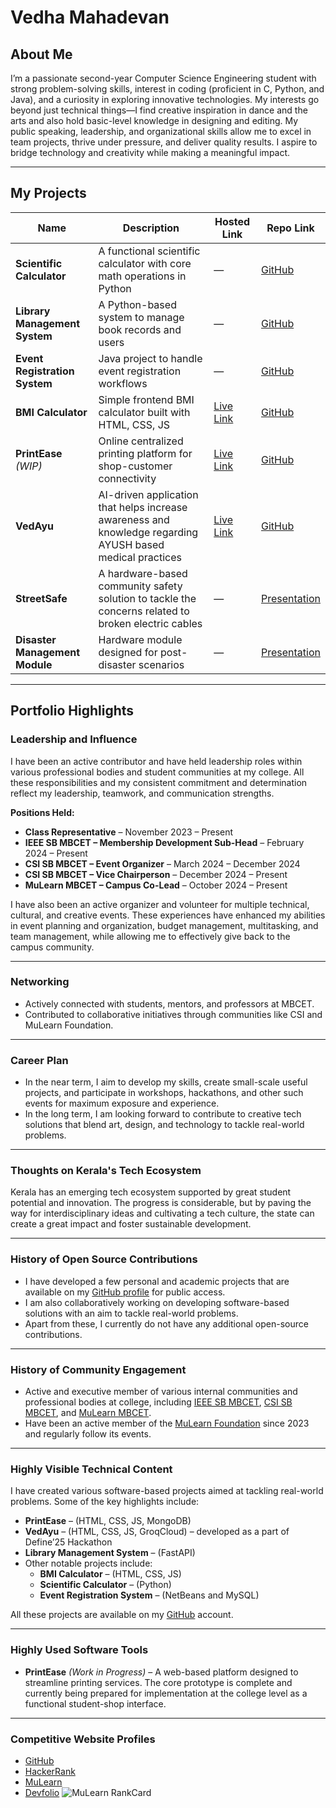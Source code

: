 # Vedha Mahadevan

## About Me  
I’m a passionate second-year Computer Science Engineering student with strong problem-solving skills, interest in coding (proficient in C, Python, and Java), and a curiosity in exploring innovative technologies. My interests go beyond just technical things—I find creative inspiration in dance and the arts and also hold basic-level knowledge in designing and editing. My public speaking, leadership, and organizational skills allow me to excel in team projects, thrive under pressure, and deliver quality results. I aspire to bridge technology and creativity while making a meaningful impact.

---

## My Projects

| Name                      | Description                                                             | Hosted Link | Repo Link |
|---------------------------|-------------------------------------------------------------------------|-------------|-----------|
| **Scientific Calculator** | A functional scientific calculator with core math operations in Python  | —           | [GitHub](https://github.com/Vedha17Mahadevan/Scientific-Calculator.git)     |
| **Library Management System** | A Python-based system to manage book records and users            | —           | [GitHub](https://github.com/Vedha17Mahadevan/Library-Management.git)     |
| **Event Registration System** | Java project to handle event registration workflows              | —           | [GitHub](https://github.com/Vedha17Mahadevan/Event-Registration-System-Java.git)     |
| **BMI Calculator**        | Simple frontend BMI calculator built with HTML, CSS, JS                 | [Live Link](https://vedha17mahadevan.github.io/BMI-Calculator/)          | [GitHub](https://github.com/Vedha17Mahadevan/BMI-Calculator.git)     |
| **PrintEase** *(WIP)*     | Online centralized printing platform for shop-customer connectivity                 | [Live Link](https://vedha17mahadevan.github.io/PrintEase/)           | [GitHub](https://github.com/Vedha17Mahadevan/PrintEase)     |
| **VedAyu**                | AI-driven application that helps increase awareness and knowledge regarding AYUSH based medical practices             | [Live Link](https://ved-ayu-aeternum-define-3-0-8qr3.vercel.app/index.html)           | [GitHub](https://github.com/Vedha17Mahadevan/Aeternum-Define25.git)     |
| **StreetSafe**            | A hardware-based community safety solution to tackle the concerns related to broken electric cables                              | —           | [Presentation](https://www.canva.com/design/DAGRZlVe1ZE/9xniTiY1_ayl8Nk-hRuzpQ/view?utm_content=DAGRZlVe1ZE&utm_campaign=designshare&utm_medium=link2&utm_source=uniquelinks&utlId=hec71d97975)          |
| **Disaster Management Module** | Hardware module designed for post-disaster scenarios             | —           | [Presentation](https://drive.google.com/file/d/1K40r3lcjBVJlJGPRdXZ1USML77n7fsZ4/view?usp=sharing)          |

---

## Portfolio Highlights

### Leadership and Influence
I have been an active contributor and have held leadership roles within various professional bodies and student communities at my college. All these responsibilities and my consistent commitment and determination reflect my leadership, teamwork, and communication strengths.

**Positions Held:**
- **Class Representative** – November 2023 – Present  
- **IEEE SB MBCET – Membership Development Sub-Head** – February 2024 – Present  
- **CSI SB MBCET – Event Organizer** – March 2024 – December 2024  
- **CSI SB MBCET – Vice Chairperson** – December 2024 – Present  
- **MuLearn MBCET – Campus Co-Lead** – October 2024 – Present  

I have also been an active organizer and volunteer for multiple technical, cultural, and creative events. These experiences have enhanced my abilities in event planning and organization, budget management, multitasking, and team management, while allowing me to effectively give back to the campus community.

---

### Networking
- Actively connected with students, mentors, and professors at MBCET.  
- Contributed to collaborative initiatives through communities like CSI and MuLearn Foundation.

---

### Career Plan
- In the near term, I aim to develop my skills, create small-scale useful projects, and participate in workshops, hackathons, and other such events for maximum exposure and experience.  
- In the long term, I am looking forward to contribute to creative tech solutions that blend art, design, and technology to tackle real-world problems.

---

### Thoughts on Kerala's Tech Ecosystem
Kerala has an emerging tech ecosystem supported by great student potential and innovation. The progress is considerable, but by paving the way for interdisciplinary ideas and cultivating a tech culture, the state can create a great impact and foster sustainable development.

---

### History of Open Source Contributions
- I have developed a few personal and academic projects that are available on my [GitHub profile](https://github.com/Vedha17Mahadevan) for public access.  
- I am also collaboratively working on developing software-based solutions with an aim to tackle real-world problems.  
- Apart from these, I currently do not have any additional open-source contributions.

---

### History of Community Engagement
- Active and executive member of various internal communities and professional bodies at college, including [IEEE SB MBCET](https://www.instagram.com/ieeesbmbcet?utm_source=ig_web_button_share_sheet&igsh=ZDNlZDc0MzIxNw==), [CSI SB MBCET](https://www.instagram.com/csimbcet?utm_source=ig_web_button_share_sheet&igsh=ZDNlZDc0MzIxNw==), and [MuLearn MBCET](https://www.instagram.com/mulearn.mbcet?utm_source=ig_web_button_share_sheet&igsh=ZDNlZDc0MzIxNw==).  
- Have been an active member of the [MuLearn Foundation](https://mulearn.org/) since 2023 and regularly follow its events.

---

### Highly Visible Technical Content
I have created various software-based projects aimed at tackling real-world problems. Some of the key highlights include:
- **PrintEase** – (HTML, CSS, JS, MongoDB)  
- **VedAyu** – (HTML, CSS, JS, GroqCloud) – developed as a part of Define’25 Hackathon  
- **Library Management System** – (FastAPI)  
- Other notable projects include:  
  - **BMI Calculator** – (HTML, CSS, JS)  
  - **Scientific Calculator** – (Python)  
  - **Event Registration System** – (NetBeans and MySQL)  

All these projects are available on my [GitHub](https://github.com/Vedha17Mahadevan) account.

---

### Highly Used Software Tools
- **PrintEase** *(Work in Progress)* – A web-based platform designed to streamline printing services. The core prototype is complete and currently being prepared for implementation at the college level as a functional student-shop interface.

---

### Competitive Website Profiles
- [GitHub](https://github.com/Vedha17Mahadevan)  
- [HackerRank](https://www.hackerrank.com/profile/vedha2327)  
- [MuLearn](https://app.mulearn.org/profile/vedhamahadevan@mulearn)  
- [Devfolio](devfolio.co/@Vedha_Mahadevan)
![MuLearn RankCard](https://drive.google.com/file/d/1UJdiZxYSKPMyh64A8Vt7MR0aHsVLqaeC/view?usp=drive_link)
